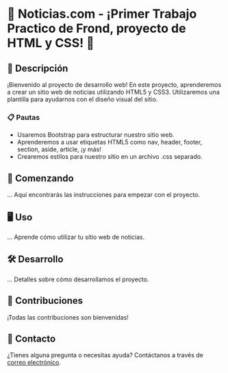 # 🌟 Noticias.com - ¡Primer Trabajo Practico de Frond, proyecto de HTML y CSS! 📰

## 📝 Descripción
¡Bienvenido al proyecto de desarrollo web! En este proyecto, aprenderemos a crear un sitio web de noticias utilizando HTML5 y CSS3. Utilizaremos una plantilla para ayudarnos con el diseño visual del sitio.

### 📋 Pautas
- Usaremos Bootstrap para estructurar nuestro sitio web.
- Aprenderemos a usar etiquetas HTML5 como nav, header, footer, section, aside, article, ¡y más!
- Crearemos estilos para nuestro sitio en un archivo .css separado.

## 🚀 Comenzando
...
Aquí encontrarás las instrucciones para empezar con el proyecto.

## 🖥️ Uso
...
Aprende cómo utilizar tu sitio web de noticias.

## 🛠️ Desarrollo
...
Detalles sobre cómo desarrollamos el proyecto.

## 🤝 Contribuciones
¡Todas las contribuciones son bienvenidas!


## 📧 Contacto
¿Tienes alguna pregunta o necesitas ayuda? Contáctanos a través de [correo electrónico](briiansiilva08@gmail.com).
